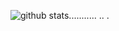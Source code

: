 ![github stats](https://github-readme-stats.vercel.app/api?username=zenkriztao&show_icons=true&count_private=true&include_all_commits)...........
..
.
